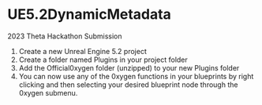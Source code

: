 # UE5.2DynamicMetadata
2023 Theta Hackathon Submission

1) Create a new Unreal Engine 5.2 project
2) Create a folder named Plugins in your project folder
3) Add the Official0xygen folder (unzipped) to your new Plugins folder
4) You can now use any of the 0xygen functions in your blueprints by right clicking and then selecting your desired blueprint node through the 0xygen submenu.
